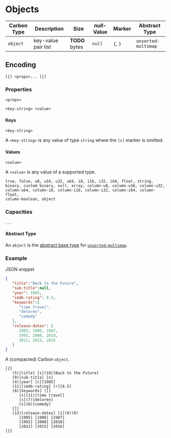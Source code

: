 # Objects

Carbon Type    | Description                          | Size                | *null*-Value | Marker | Abstract Type
---------------|--------------------------------------|---------------------|--------------|------|------
`object`       | key-value pair list | **TODO** bytes | `null` | `{`, `}` | `unsorted-multimap`

## Encoding

```
[{] <props>... [}]
```

### Properties

```
<props>
```

```
<key-string> <value>
```



#### Keys

```
<key-string>
```

A `<key-string>` is any value of type `string` where the `[s]` marker is omitted.

#### Values

```
<value>
```

A `<value>` is any value of a supported type.

```
true, false, u8, u16, u32, u64, i8, i16, i32, i64, float, string, 
binary, custom binary, null, array, column-u8, column-u16, column-u32, 
column-u64, column-i8, column-i16, column-i32, column-i64, column-float, 
column-boolean, object 
```


### Capacities

```
...
```

#### Abstract Type

An `object` is the [abstract base type](../abstract-types.md) for [`unsorted-multimap`](../abstract-base-types.md). 

### Example


JSON snippet
```json
{
   "title":"Back to the Future",
   "sub-title":null,
   "year": 1985,
   "imdb-rating": 8.5,
   "keywords":[
      "time travel",
      "deloren",
      "comedy"
   ],
   "release-dates": [
   	  1985, 1986, 1987, 
   	  1992, 2008, 2010, 
   	  2012, 2015, 2016
   ]
}
```

A (compacted) Carbon `object`.

```
[{]
   (5)[title] [s](18)[Back to the Future]
   (9)[sub-title] [n]
   (4)[year] [c][1985]
   (11)[imdb-rating] [r][8.5]
   (8)[keywords] [[] 
      [s](11)[time travel] 
      [s](7)[deloren]       
      [s](6)[comedy]            
   []]
   (13)[release-dates] [1](9)(9)
      [1985] [1986] [1987]
      [1992] [2008] [2010]
      [2012] [2015] [2016]
[}]   
```
